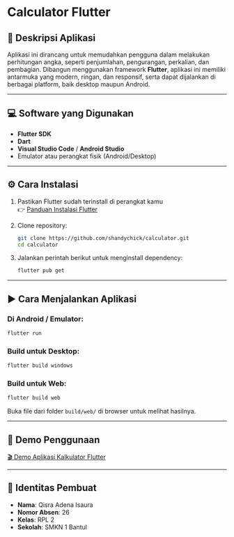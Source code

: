 
# Calculator Flutter

## 📝 Deskripsi Aplikasi

Aplikasi ini dirancang untuk memudahkan pengguna dalam melakukan perhitungan angka, seperti penjumlahan, pengurangan, perkalian, dan pembagian. Dibangun menggunakan framework **Flutter**, aplikasi ini memiliki antarmuka yang modern, ringan, dan responsif, serta dapat dijalankan di berbagai platform, baik desktop maupun Android.

---

## 💻 Software yang Digunakan

- **Flutter SDK**
- **Dart**
- **Visual Studio Code** / **Android Studio**
- Emulator atau perangkat fisik (Android/Desktop)

---

## ⚙️ Cara Instalasi

1. Pastikan Flutter sudah terinstall di perangkat kamu  
   👉 [Panduan Instalasi Flutter](https://docs.flutter.dev/get-started/install)

2. Clone repository:
   ```bash
   git clone https://github.com/shandychick/calculator.git
   cd calculator
   ```

3. Jalankan perintah berikut untuk menginstall dependency:
   ```bash
   flutter pub get
   ```

---

## ▶️ Cara Menjalankan Aplikasi

### Di Android / Emulator:
```bash
flutter run
```

### Build untuk Desktop:
```bash
flutter build windows
```

### Build untuk Web:
```bash
flutter build web
```
Buka file dari folder `build/web/` di browser untuk melihat hasilnya.

---

## 🎥 Demo Penggunaan

[🎬 Demo Aplikasi Kalkulator Flutter](https://youtu.be/wSWG1SHAKfg)

---

## 👤 Identitas Pembuat

- **Nama**: Qisra Adena Isaura  
- **Nomor Absen**: 26  
- **Kelas**: RPL 2  
- **Sekolah**: SMKN 1 Bantul

